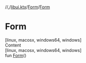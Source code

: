 //[.](../../index.md)/[libui.ktx](../index.md)/[Form](index.md)/[Form](-form.md)



# Form  
[linux, macosx, windows64, windows]  
Content  
[linux, macosx, windows64, windows]  
fun [Form](-form.md)()  



